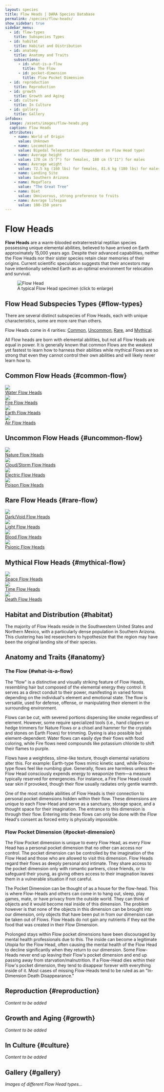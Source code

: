```yaml
---
layout: species
title: Flow Heads | DARA Species Database
permalink: /species/flow-heads/
show_sidebar: true
sidebar_menu:
  - id: flow-types
    title: Subspecies Types
  - id: habitat
    title: Habitat and Distribution
  - id: anatomy
    title: Anatomy and Traits
    subsections:
      - id: what-is-a-flow
        title: The Flow
      - id: pocket-dimension
        title: Flow Pocket Dimension
  - id: reproduction
    title: Reproduction
  - id: growth
    title: Growth and Aging
  - id: culture
    title: In Culture
  - id: gallery
    title: Gallery
infobox:
  image: /assets/images/flow-heads.png
  caption: Flow Heads
  attributes:
    - name: World of Origin
      value: Unknown
    - name: Locomotion
      value: Bipedal Teleportation (Dependent on Flow Head type)
    - name: Average height
      value: 170 cm (5'7") for females, 180 cm (5'11") for males
    - name: Average weight
      value: 72.5 kg (160 lbs) for females, 81.6 kg (180 lbs) for males
    - name: Landing Site
      value: Southern Arizona
    - name: Megaflora
      value: "The Great Tree"
    - name: Diet
      value: Omnivorous, strong preference to fruits
    - name: Average lifespan
      value: 100-150 years
---
```


# Flow Heads

**Flow Heads** are a warm-blooded extraterrestrial reptilian species possessing unique elemental abilities, believed to have arrived on Earth approximately 15,000 years ago. Despite their advanced capabilities, neither the Flow Heads nor their sister species retain clear memories of their origins. Current scientific speculation suggests that their ancestors may have intentionally selected Earth as an optimal environment for relocation and survival.

<div class="species-image">
  <figure>
    <img src="{{ '/assets/images/flow-heads.png' | relative_url }}" 
         alt="Flow Head" 
         class="thumbnail" 
         onclick="openLightbox(this.src, this.alt)">
    <figcaption>A typical Flow Head specimen (click to enlarge)</figcaption>
  </figure>
</div>

## Flow Head Subspecies Types {#flow-types}

There are several distinct subspecies of Flow Heads, each with unique characteristics, some are more rare than others.

Flow Heads come in 4 rarities: [Common](#common-flow), [Uncommon](#uncommon-flow), [Rare](#rare-flow), and [Mythical](#mythical-flow).

All Flow heads are born with elemental abilities, but not all Flow Heads are equal in power. It is generally known that common Flows are the weakest yet fastest to learn how to harness their abilities while mythical Flows are so strong that even they cannot control their own abilities and will likely never learn how to.

## Common Flow Heads {#common-flow}

<div class="category-grid">
  <a href="{{ '/species/flow-heads/water/' | relative_url }}" class="category-item">
    <img src="{{ '/assets/images/water-flow-logo.png' | relative_url }}" class="category-image">
    <div class="category-title">Water Flow Heads</div>
  </a>
  
  <a href="{{ '/species/flow-heads/fire/' | relative_url }}" class="category-item">
    <img src="{{ '/assets/images/fire-flow-logo.png' | relative_url }}" class="category-image">
    <div class="category-title">Fire Flow Heads</div>
  </a>
  
  <a href="{{ '/species/flow-heads/earth/' | relative_url }}" class="category-item">
    <img src="{{ '/assets/images/earth-flow-logo.png' | relative_url }}" class="category-image">
    <div class="category-title">Earth Flow Heads</div>
  </a>
  
  <a href="{{ '/species/flow-heads/air/' | relative_url }}" class="category-item">
    <img src="{{ '/assets/images/air-flow-logo.png' | relative_url }}" class="category-image">
    <div class="category-title">Air Flow Heads</div>
  </a>
</div>

## Uncommon Flow Heads {#uncommon-flow}

<div class="category-grid">
  <a href="{{ '/species/flow-heads/nature/' | relative_url }}" class="category-item">
    <img src="{{ '/assets/images/nature-flow-logo.png' | relative_url }}" class="category-image">
    <div class="category-title">Nature Flow Heads</div>
  </a>
  
  <a href="{{ '/species/flow-heads/cloud-storm/' | relative_url }}" class="category-item">
    <img src="{{ '/assets/images/cloud-flow-logo.png' | relative_url }}" class="category-image">
    <div class="category-title">Cloud/Storm Flow Heads</div>
  </a>
  
  <a href="{{ '/species/flow-heads/electric/' | relative_url }}" class="category-item">
    <img src="{{ '/assets/images/electric-flow-logo.png' | relative_url }}" class="category-image">
    <div class="category-title">Electric Flow Heads</div>
  </a>
  
  <a href="{{ '/species/flow-heads/poison/' | relative_url }}" class="category-item">
    <img src="{{ '/assets/images/poison-flow-logo.png' | relative_url }}" class="category-image">
    <div class="category-title">Poison Flow Heads</div>
  </a>
</div>

## Rare Flow Heads {#rare-flow}

<div class="category-grid">
  <a href="{{ '/species/flow-heads/void/' | relative_url }}" class="category-item">
    <img src="{{ '/assets/images/void-flow-logo.png' | relative_url }}" class="category-image">
    <div class="category-title">Dark/Void Flow Heads</div>
  </a>
  
  <a href="{{ '/species/flow-heads/light/' | relative_url }}" class="category-item">
    <img src="{{ '/assets/images/light-flow-logo.png' | relative_url }}" class="category-image">
    <div class="category-title">Light Flow Heads</div>
  </a>
  
  <a href="{{ '/species/flow-heads/blood/' | relative_url }}" class="category-item">
    <img src="{{ '/assets/images/blood-flow-logo.png' | relative_url }}" class="category-image">
    <div class="category-title">Blood Flow Heads</div>
  </a>
  
  <a href="{{ '/species/flow-heads/psionic/' | relative_url }}" class="category-item">
    <img src="{{ '/assets/images/psionic-flow-logo.png' | relative_url }}" class="category-image">
    <div class="category-title">Psionic Flow Heads</div>
  </a>
</div>

## Mythical Flow Heads {#mythical-flow}

<div class="category-grid">
  <a href="{{ '/species/flow-heads/space/' | relative_url }}" class="category-item">
    <img src="{{ '/assets/images/space-flow-logo.png' | relative_url }}" class="category-image">
    <div class="category-title">Space Flow Heads</div>
  </a>
  
  <a href="{{ '/species/flow-heads/time/' | relative_url }}" class="category-item">
    <img src="{{ '/assets/images/time-flow-logo.png' | relative_url }}" class="category-image">
    <div class="category-title">Time Flow Heads</div>
  </a>
  
  <a href="{{ '/species/flow-heads/death/' | relative_url }}" class="category-item">
    <img src="{{ '/assets/images/death-flow-logo.png' | relative_url }}" class="category-image">
    <div class="category-title">Death Flow Heads</div>
  </a>
  
</div>

## Habitat and Distribution {#habitat}

The majority of Flow Heads reside in the Southwestern United States and Northern Mexico, with a particularly dense population in Southern Arizona. This clustering has led researchers to hypothesize that the region may have been the original landing site of their species.

## Anatomy and Traits {#anatomy}

### The Flow {#what-is-a-flow}

The "flow" is a distinctive and visually striking feature of Flow Heads, resembling hair but composed of the elemental energy they control. It serves as a direct conduit to their power, manifesting in varied forms depending on the individual's element and emotional state. The flow is versatile, used for defense, offense, or manipulating their element in the surrounding environment.

Flows can be cut, with severed portions dispersing like smoke regardless of element. However, some require specialized tools (i.e., hand clippers or hedge trimmers for Nature Flows or a chisel and hammer for the crystals and stones on Earth Flows) for trimming. Dyeing is also possible but element-dependent: Water flows can easily dye their flows with food coloring, while Fire flows need compounds like potassium chloride to shift their flames to purple.

Flows have a weightless, slime-like texture, though elemental variations alter this. For example: Earth-type flows mimic kinetic sand, while Poison-type flows feel like numbing glue. Generally, flows are harmless unless the Flow Head consciously expends energy to weaponize them—a measure typically reserved for emergencies. For instance, a Fire Flow Head could sear skin if provoked, though their flow usually radiates only gentle warmth.

One of the most notable abilities of Flow Heads is their connection to personal pocket dimensions hidden within their flow. These dimensions are unique to each Flow-Head and serve as a sanctuary, storage space, and a thought space for their imagination. The entrance to this dimension is through their flow. Entering into these flows can only be done with the Flow Head's consent as forced entry is physically impossible.

### Flow Pocket Dimension {#pocket-dimension}

The Flow Pocket dimension is unique to every Flow Head, as every Flow Head has a personal pocket dimension that no other can access nor control. The pocket dimension can be controlled by the imagination of the Flow Head and those who are allowed to visit this dimension. Flow Heads regard their flows as deeply personal and intimate. They share access to the pocket dimension only with romantic partners, close friends, or to safeguard their young, as giving others access to their imagination leaves them in a vulnerable situation if not careful.

The Pocket Dimension can be thought of as a house for the flow-head. This is where Flow-Heads and others can come in to hang out, sleep, play games, mate, or have privacy from the outside world. They can think of objects and it would become real inside of this dimension. The problem however is that none of the objects in this dimension can be brought into our dimension, only objects that have been put in from our dimension can be taken out of Flows. Flow Heads do not gain any nutrients if they eat the food that was created in their Flow Dimension.

Prolonged stays within Flow pocket dimensions have been discouraged by mental health professionals due to this. The inside can become a legitimate Utopia for the Flow Head, often causing the mental health of the Flow Head to decline significantly when they return to our dimension. Some Flow-Heads never end up leaving their Flow's pocket dimension and end up passing away from starvation/malnutrition. If a Flow-Head dies within their Flow's pocket dimension, they tend to disappear forever with everything inside of it. Most cases of missing Flow-Heads tend to be ruled as an "In-Dimension Death Disappearance."

## Reproduction {#reproduction}

*Content to be added*

## Growth and Aging {#growth}

*Content to be added*

## In Culture {#culture}

*Content to be added*

## Gallery {#gallery}

*Images of different Flow Head types...*
